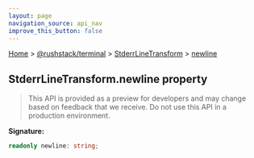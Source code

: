 ```yaml
---
layout: page
navigation_source: api_nav
improve_this_button: false
---
```



[Home](./index.md) &gt; [@rushstack/terminal](./terminal.md) &gt; [StderrLineTransform](./terminal.stderrlinetransform.md) &gt; [newline](./terminal.stderrlinetransform.newline.md)

## StderrLineTransform.newline property

> This API is provided as a preview for developers and may change based on feedback that we receive. Do not use this API in a production environment.
>

<b>Signature:</b>

```typescript
readonly newline: string;
```
